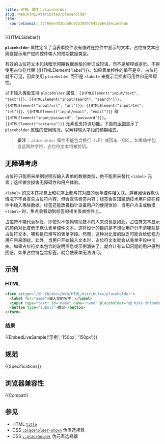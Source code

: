 ```yaml
---
title: HTML 属性：placeholder
slug: Web/HTML/Attributes/placeholder
l10n:
  sourceCommit: 32f666e453bdb8c93d305075453b6e304cae94de
---
```


{{HTMLSidebar}}

**`placeholder`** 属性定义了当表单控件没有值时在控件中显示的文本。占位符文本应简要提示用户应向控件输入的预期数据类型。

有效的占位符文本包括暗示预期数据类型的单词或短语，而不是解释或提示。不得使用占位符代替 {{HTMLElement("label")}}。如果表单控件的值不是空，占位符就不可见，因此使用 `placeholder` 而不是 `<label>` 来提示会损害可用性和无障碍性。

以下输入类型支持 `placeholder` 属性：`{{HTMLElement("input/text", "text")}}`、`{{HTMLElement("input/search", "search")}}`、`{{HTMLElement("input/url", "url")}}`、`{{HTMLElement("input/tel", "tel")}}`、`{{HTMLElement("input/email", "email")}}` 和 `{{HTMLElement("input/password", "password")}}`。`{{HTMLElement("textarea")}}` 元素也支持该功能。下面的[示例](#示例)显示了 `placeholder` 属性的使用情况，以解释输入字段的预期格式。

> **备注：** `placeholder` 属性不能包含换行（LF）或回车（CR）。如果值中包含这两种字符，占位符文本将被剪切。

## 无障碍考虑

占位符只能用来举例说明应输入表单的数据类型，绝不能用来替代 `<label>` 元素；这样做会损害无障碍性和用户体验。

`<label>` 的文本在视觉上和程序上都与其对应的表单控件相关联。屏幕阅读器默认情况下不会宣告占位符内容，但会宣告标签内容；标签会告知辅助技术用户应在控件中输入哪些数据。标签还能改善指针设备用户的使用体验：当用户点击或触摸 `<label>` 时，焦点会移动到标签的相关表单控件上。

占位符不能代替标签，即使对不依赖辅助技术的人来说也是如此。占位符文本显示的颜色对比度低于默认表单控件文本。这样设计的目的是不想让用户分不清哪些是占位符文本，哪些是已填写的表单字段。然而，这种对比度的缺乏可能会给低视力用户带来困扰。此外，当用户开始输入文本时，占位符文本就会从表单字段中消失。如果占位符文本包含的说明信息或示例消失了，就会让有认知问题的用户感到困惑，如果占位符包含标签，就会使表单无法访问。

## 示例

### HTML

```html
<form action="/zh-CN/docs/Web/HTML/Attributes/placeholder">
  <label for="name">输入你的名字：</label>
  <input type="text" id="name" name="name" placeholder="如 Mike Shinoda" />
  <button type="submit">提交</button>
</form>
```

### 结果

{{EmbedLiveSample('示例', '150px', '150px')}}

## 规范

{{Specifications}}

## 浏览器兼容性

{{Compat}}

## 参见

- HTML [`title`](/zh-CN/docs/Web/HTML/Global_attributes/title)
- CSS [`:placeholder-shown`](/zh-CN/docs/Web/CSS/:placeholder-shown) 伪类选择器
- CSS [`::placeholder`](/zh-CN/docs/Web/CSS/::placeholder) 伪元素选择器
